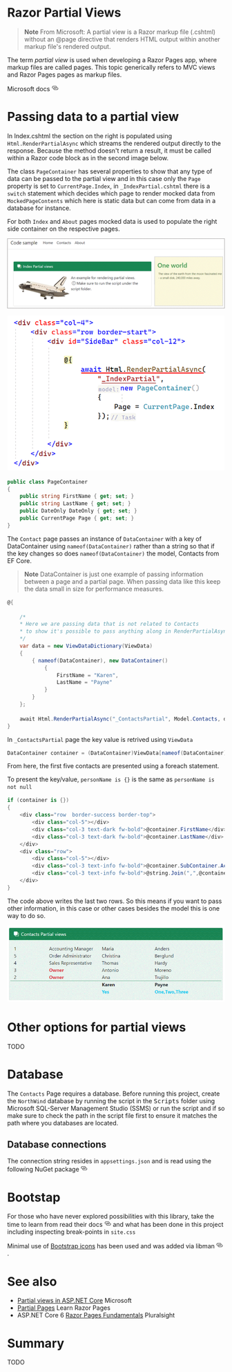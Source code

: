 ﻿# Razor Partial Views

> **Note**
> From Microsoft: A partial view is a Razor markup file (.cshtml) without an @page directive that renders HTML output within another markup file's rendered output.

The term *partial view* is used when developing a Razor Pages app, where markup files are called pages. This topic generically refers to MVC views and Razor Pages pages as markup files.

Microsoft docs [![](assets/Link_16x.png)](https://learn.microsoft.com/en-us/aspnet/core/mvc/views/partial?view=aspnetcore-6.0)

# Passing data to a partial view

In Index.cshtml the section on the right is populated using `Html.RenderPartialAsync` which streams the rendered output directly to the response. Because the method doesn't return a result, it must be called within a Razor code block as in the second image below.

The class `PageContainer` has several properties to show that any type of data can be passed to the partial view and in this case only the `Page` property is set to `CurrentPage.Index`, in `_IndexPartial.cshtml` there is a `switch` statement which decides which page to render mocked data from `MockedPageContents` which here is static data but can come from data in a database for instance.

For both `Index` and `About` pages mocked data is used to populate the right side container on the respective pages.

![x](assets/IndexPage.png)

![x](assets/IndexPage_1.png)

```csharp
public class PageContainer
{
    public string FirstName { get; set; }
    public string LastName { get; set; }
    public DateOnly DateOnly { get; set; }
    public CurrentPage Page { get; set; }
}
```

The `Contact` page passes an instance of `DataContainer`  with a key of DataContainer using `nameof(DataContainer)` rather than a string so that if the key changes so does `nameof(DataContainer)` the model, Contacts from EF Core.

> **Note**
> DataContainer is just one example of passing information between a page and a partial page. When passing data like this keep the data small in size for performance measures.

```csharp
@{

    /*
    * Here we are passing data that is not related to Contacts
    * to show it's possible to pass anything along in RenderPartialAsync
    */
    var data = new ViewDataDictionary(ViewData)
    {
        { nameof(DataContainer), new DataContainer()
            {
                FirstName = "Karen", 
                LastName = "Payne"
            }
        }
    };

    await Html.RenderPartialAsync("_ContactsPartial", Model.Contacts, data);
}
```

In `_ContactsPartial` page the key value is retrived using `ViewData`

```csharp
DataContainer container = (DataContainer)ViewData[nameof(DataContainer)];
```

From here, the first five contacts are presented using a foreach statement.

To present the key/value, `personName is {}` is the same as `personName is not null`

```csharp
if (container is {})
{
    <div class="row  border-success border-top">
        <div class="col-5"></div>
        <div class="col-3 text-dark fw-bold">@container.FirstName</div>
        <div class="col-3 text-dark fw-bold">@container.LastName</div>
    </div>   
    <div class="row">
        <div class="col-5"></div>
        <div class="col-3 text-info fw-bold">@container.SubContainer.Active.ToYesNo()</div>
        <div class="col-3 text-info fw-bold">@string.Join(",",@container.SubContainer.Items)</div>
    </div>   
}
```

The code above writes the last two rows. So this means if you want to pass other information, in this case or other cases besides the model this is one way to do so.

![x](assets/DataContainerArea.png)


# Other options for partial views

TODO

# Database

The `Contacts` Page requires a database. Before running this project, create the `NorthWind` database by running the script in the <kbd>Scripts</kbd> folder using Microsoft SQL-Server Management Studio (SSMS) or run the script and if so make sure to check the path in the script file first to ensure it matches the path where you databases are located.

## Database connections

The connection string resides in `appsettings.json` and is read using the following NuGet package [![](assets/Link_16x.png)](https://www.nuget.org/packages/ConfigurationLibrary/)

# Bootstap

For those who have never explored possibilities with this library, take the time to learn from read their docs [![](assets/Link_16x.png)](https://getbootstrap.com/docs/5.0/getting-started/introduction/) and what has been done in this project including inspecting break-points in `site.css`

Minimal use of [Bootstrap icons](https://icons.getbootstrap.com/) has been used and was added via libman [![](assets/Link_16x.png)](https://learn.microsoft.com/en-us/aspnet/core/client-side/libman/libman-vs?view=aspnetcore-6.0).

# See also

- [Partial views in ASP.NET Core](https://learn.microsoft.com/en-us/aspnet/core/mvc/views/partial?view=aspnetcore-6.0) Microsoft
- [Partial Pages](https://www.learnrazorpages.com/razor-pages/partial-pages) Learn Razor Pages
- ASP.NET Core 6 [Razor Pages Fundamentals](https://app.pluralsight.com/library/courses/asp-dot-net-core-6-razor-pages-fundamentals/table-of-contents) Pluralsight




# Summary

TODO
